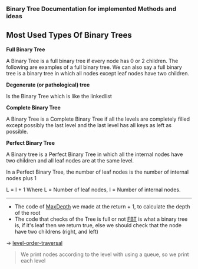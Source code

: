 ### Binary Tree Documentation for implemented Methods and ideas

## Most Used Types Of Binary Trees

**Full Binary Tree**

A Binary Tree is a full binary tree if every node has 0 or 2 children. The following are examples of a full binary tree. We can also say a full binary tree is a binary tree in which all nodes except leaf nodes have two children. 

**Degenerate (or pathological) tree**


Is the Binary Tree which is like the linkedlist

**Complete Binary Tree**


A Binary Tree is a Complete Binary Tree if all the levels are completely filled except possibly the last level and the last level has all keys as left as possible.

**Perfect Binary Tree**


A Binary tree is a Perfect Binary Tree in which all the internal nodes have two children and all leaf nodes are at the same level. 

In a Perfect Binary Tree, the number of leaf nodes is the number of internal nodes plus 1   

 L = I + 1 Where L = Number of leaf nodes, I = Number of internal nodes.



---

- The code of [MaxDepth](https://github.com/abdullahazmy/DataStructure/blob/main/BinaryTree/maxDepth.cpp) we made at the return + 1, to calculate the depth of the root
- The code that checks of the Tree is full or not [FBT](https://github.com/abdullahazmy/DataStructure/blob/main/BinaryTree/is_fullBT.cpp#L14) is what a binary tree is, if it's leaf then we return true, else we should check that the node have two childrens (right, and left)

-> [level-order-traversal](https://github.com/abdullahazmy/DataStructure/blob/main/BinaryTree/level_order_traversal.cpp)
> We print nodes according to the level with using a queue, so we print each level
